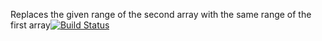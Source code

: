 Replaces the given range of the second array with the same range of the first array[![Build Status](https://travis-ci.org/salihsert/myDemoApp.svg?branch=master)](https://travis-ci.org/salihsert/myDemoApp)
